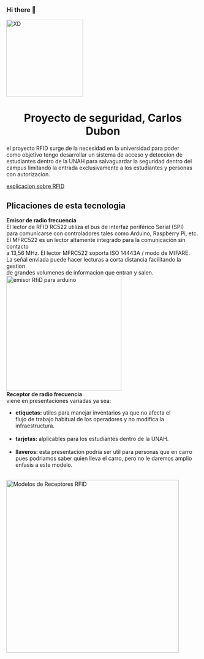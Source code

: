 ### Hi there 👋
<div id="2header" aline="center">
    <img src="https://media.giphy.com/media/13HgwGsXF0aiGY/giphy.gif" alt="XD" width="200px">
    <h1 align="center">Proyecto de seguridad, Carlos Dubon</h1>
    <p>
        el proyecto RFID surge de la necesidad en la universidad para poder <br>
        como objetivo tengo desarrollar un sistema de acceso y deteccion de <br>
        estudiantes dentro de la UNAH para salvaguardar la seguridad dentro del <br>
        campus limitando la entrada exclusivamente a los estudiantes y personas <br>
        con autorizacion.
    </p>
    <a href="https://www.youtube.com/watch?v=66XNRc_74P4" target = "_blank" >explicacion sobre RFID </a>
    <!--Componentes y descripcion breve-->
    <h2 >Plicaciones de esta tecnologia</h2>
    <p>
        <b>Emisor de radio frecuencia</b> <br>
        El lector de RFID RC522 utiliza el bus de interfaz periférico Serial (SPI) <br>
        para comunicarse con controladores tales como Arduino, Raspberry Pi, etc. <br>
        El MFRC522 es un lector altamente integrado para la comunicación sin contacto <br>
        a 13,56 MHz. El lector MFRC522 soporta ISO 14443A / modo de MIFARE. <br> 
        La señal enviada puede hacer lecturas a corta distancia facilitando la gestion<br>
        de grandes volumenes de informacion que entran y salen. <br>
        <img src="https://lunite.net/content/images/2020/03/rfid-rc522-1356mhz.jpg" width="300" alt="emisor RfiD para arduino" title="EmisorRFID"> <br>
        <b>Receptor de radio frecuencia</b> <br>
        viene en presentaciones variadas ya sea: 
        <!--lista de Receptores-->
            <ul>
                <li><b>etiquetas: </b>utiles para manejar inventarios ya que no afecta el <br>
                 flujo de trabajo habitual de los operadores y no modifica la infraestructura.  </li><br>
                <li><b>tarjetas: </b> alplicables para los estudiantes dentro de la UNAH. </li><br>
                <li> <b>llaveros: </b> esta presentacion podria ser util para personas que en carro <br>
                pues podriamos saber quien lleva el carro, pero no le daremos amplio enfasis a este modelo. </li> <br>
            </ul>
    <img class= "ModRecep" src="https://www.movilges.com/wp-content/uploads/rfid-technologie-750x563.jpg" width="450" alt="Modelos de Receptores RFID" title="Modelos Receptores RFID (tarjeta, etiqueta, llavero)">
</div>
<!--
**carlos-dubo/carlos-dubo** is a ✨ _special_ ✨ repository because its `README.md` (this file) appears on your GitHub profile.

Here are some ideas to get you started:

- 🔭 I’m currently working on ...
- 🌱 I’m currently learning ...
- 👯 I’m looking to collaborate on ...
- 🤔 I’m looking for help with ...
- 💬 Ask me about ...
- 📫 How to reach me: ...
- 😄 Pronouns: ...
- ⚡ Fun fact: ...
-->
